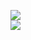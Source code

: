 [![](https://img.shields.io/badge/Made%20With-Github%20Spray-lightgrey.svg?style=for-the-badge&logo=github)](https://github.com/Annihil/github-spray#6814)  
[![](https://i.imgur.com/2DrTn0Z.gif)](https://github.com/Annihil/github-spray)